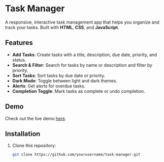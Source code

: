 # Task Manager

A responsive, interactive task management app that helps you organize and track your tasks. Built with **HTML**, **CSS**, and **JavaScript**.

## Features

- **Add Tasks**: Create tasks with a title, description, due date, priority, and status.
- **Search & Filter**: Search for tasks by name or description and filter by priority.
- **Sort Tasks**: Sort tasks by due date or priority.
- **Dark Mode**: Toggle between light and dark themes.
- **Alerts**: Get alerts for overdue tasks.
- **Completion Toggle**: Mark tasks as complete or undo completion.

## Demo

Check out the live demo [here](https://yourusername.github.io/task-manager).

## Installation

1. Clone this repository:
   ```bash
   git clone https://github.com/yourusername/task-manager.git
